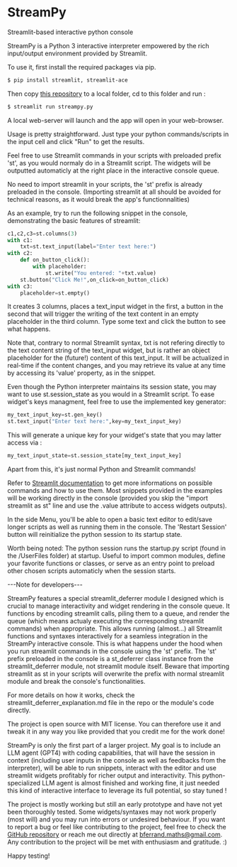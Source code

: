 # StreamPy
Streamlit-based interactive python console

StreamPy is a Python 3 interactive interpreter empowered by the rich input/output environment provided by Streamlit.

To use it, first install the required packages via pip.
```bash
$ pip install streamlit, streamlit-ace
```

Then copy [this repository](https://github.com/B4PT0R/StreamPy) to a local folder, cd to this folder and run :
```bash
$ streamlit run streampy.py 
```
A local web-server will launch and the app will open in your web-browser.

Usage is pretty straightforward. Just type your python commands/scripts in the input cell and click "Run" to get the results.

Feel free to use Streamlit commands in your scripts with preloaded prefix 'st', as you would normaly do in a Streamlit script. 
The widgets will be outputted automaticly at the right place in the interactive console queue.

No need to import streamlit in your scripts, the 'st' prefix is already preloaded in the console.
(Importing streamlit at all should be avoided for technical reasons, as it would break the app's functionnalities)

As an example, try to run the following snippet in the console, demonstrating the basic features of streamlit:
```python
c1,c2,c3=st.columns(3)
with c1:
    txt=st.text_input(label="Enter text here:")
with c2:
    def on_button_click():
        with placeholder:
            st.write("You entered: "+txt.value)
    st.button("Click Me!",on_click=on_button_click)
with c3:
    placeholder=st.empty()
```
It creates 3 columns, places a text_input widget in the first, a button in the second that will trigger the writing of the text content in an empty placeholder in the third column.
Type some text and click the button to see what happens.

Note that, contrary to normal Streamlit syntax, txt is not refering directly to the text content string of the text_input widget, but is rather an object placeholder for the (future!) content of this text_input. It will be actualized in real-time if the content changes, and you may retrieve its value at any time by accessing its 'value' property, as in the snippet.

Even though the Python interpreter maintains its session state, you may want to use st.session_state as you would in a Streamlit script.
To ease widget's keys managment, feel free to use the implemented key generator:
```python
my_text_input_key=st.gen_key()
st.text_input("Enter text here:",key=my_text_input_key)
``` 
This will generate a unique key for your widget's state that you may latter access via :
```python
my_text_input_state=st.session_state[my_text_input_key]
``` 
Apart from this, it's just normal Python and Streamlit commands!

Refer to [Streamlit documentation](https://docs.streamlit.io/library/api-reference) to get more informations on possible commands and how to use them. Most snippets provided in the examples will be working directly in the console (provided you skip the "import streamlit as st" line and use the .value attribute to access widgets outputs).

In the side Menu, you'll be able to open a basic text editor to edit/save longer scripts as well as running them in the console.
The 'Restart Session' button will reinitialize the python session to its startup state.

Worth being noted: The python session runs the startup.py script (found in the /UserFiles folder) at startup. Useful to import common modules, define your favorite functions or classes, or serve as an entry point to preload other chosen scripts automaticly when the session starts.

---Note for developers---

StreamPy features a special streamlit_deferrer module I designed which is crucial to manage interactivity and widget rendering in the console queue. It functions by encoding streamlit calls, piling them to a queue, and render the queue (which means actualy executing the corresponding streamlit commands) when appropriate. This allows running (almost...) all Streamlit functions and syntaxes interactively for a seamless integration in the StreamPy interactive console. This is what happens under the hood when you run streamlit commands in the console using the 'st' prefix. 
The 'st' prefix preloaded in the console is a st_deferrer class instance from the streamlit_deferrer module, not streamlit module itself. 
Beware that importing streamlit as st in your scripts will overwrite the prefix with normal streamlit module and break the console's functionalities.

For more details on how it works, check the streamlit_deferrer_explanation.md file in the repo or the module's code directly.

The project is open source with MIT license. You can therefore use it and tweak it in any way you like provided that you credit me for the work done! 

StreamPy is only the first part of a larger project. My goal is to include an LLM agent (GPT4) with coding capabilities, that will have the session in context (including user inputs in the console as well as feedbacks from the interpreter), will be able to run snippets, interact with the editor and use streamlit widgets profitably for richer output and interactivity. This python-specialized LLM agent is almost finished and working fine, it just needed this kind of interactive interface to leverage its full potential, so stay tuned !

The project is mostly working but still an early prototype and have not yet been thoroughly tested. Some widgets/syntaxes may not work properly (most will) and you may run into errors or undesired behaviour. If you want to report a bug or feel like contributing to the project, feel free to check the [GitHub repository](https://github.com/B4PT0R/StreamPy) or reach me out directly at bferrand.maths@gmail.com. Any contribution to the project will be met with enthusiasm and gratitude. :)

Happy testing!
